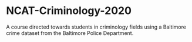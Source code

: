 # NCAT-Criminology-2020
A course directed towards students in criminology fields using a Baltimore crime dataset from the Baltimore Police Department.

